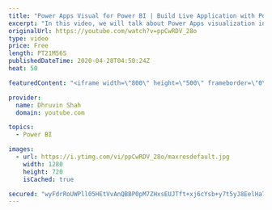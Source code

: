 ```yaml
---
title: "Power Apps Visual for Power BI | Build Live Application with Power Apps Visual inside Power BI"
excerpt: "In this video, we will talk about Power Apps visualization inside the Power BI. We will talk the step by step procedure that you should know about the Power Apps visualization inside the Power BI.  First, we will build a Power BI report with the DirectQuery Mode of SQL Server. We will configure a Gateway"
originalUrl: https://youtube.com/watch?v=ppCwRDV_28o
type: video
price: Free
length: PT21M56S
publishedDateTime: 2020-04-28T04:50:24Z
heat: 50

featuredContent: "<iframe width=\"800\" height=\"500\" frameborder=\"0\" src=\"https://www.youtube.com/embed/ppCwRDV_28o\" allow=\"accelerometer; autoplay; encrypted-media; gyroscope; picture-in-picture\" allowfullscreen></iframe>"

provider:
  name: Dhruvin Shah
  domain: youtube.com

topics:
  - Power BI

images:
  - url: https://i.ytimg.com/vi/ppCwRDV_28o/maxresdefault.jpg
    width: 1280
    height: 720
    isCached: true

secured: "wyFdrRoUWPll05HEtVvAnQBBP0pM7ZHxsEUJTft+xj6cYsb+y7t5yJ8EelHa7/Qid26PBteXvlPzLK4JSVRUx0d37vOrcyMjFpHwoVwXXbrRxaBZbNG3VWnJl7f09URYs17JpaBgTGSWPxPT/DRsY8e6cuyM0jpf5HzbD8CDu5XPua2QaHmLFL1OkuVInloXrw+XWNIyAulFEe7O1U0UmjzMFnGPyor8aJvyrbUuX8R0SVTDOUYZw9CMIQ5yjVNbhDrvYwMdss4JB6YdZ8VZxupxMGtJsvX4HpUDYAl7XF+0QCq1TcfDLIulmpMbvYwZuL1zdb1R61VsKOSo67tonfeGqTIKUf4jdYArSJfD5uHSQzxYin66/wmPec68Llp2w+BnlQmmBngWX4zYXVoZswb//IkJ6dRL0r2mSVmXN0g=;IIYalKhR0HTt+SYlVk9GyQ=="
---
```


